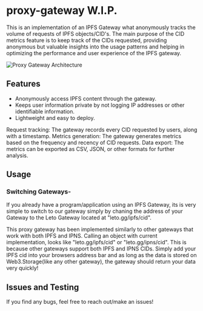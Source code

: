 # proxy-gateway W.I.P.

This is an implementation of an IPFS Gateway what anonymously tracks the volume of requests of IPFS objects/CID's. 
The main purpose of the CID metrics feature is to keep track of the CIDs requested, providing anonymous but valuable insights into the usage patterns and helping in optimizing the performance and user experience of the IPFS gateway.

![Proxy Gateway Architecture](https://user-images.githubusercontent.com/30084404/225565389-d78d75a7-7ee7-44c8-8ece-3793928c0f30.png)




## Features

- Anonymously access IPFS content through the gateway.
- Keeps user information private by not logging IP addresses or other identifiable information.
- Lightweight and easy to deploy.

Request tracking: The gateway records every CID requested by users, along with a timestamp.
Metrics generation: The gateway generates metrics based on the frequency and recency of CID requests.
Data export: The metrics can be exported as CSV, JSON, or other formats for further analysis.

## Usage

### Switching Gateways- 

If you already have a program/application using an IPFS Gateway, its is very simple to switch to our gateway simply by chaning the address of your Gateway to the Leto Gateway located at "leto.gg/ipfs/cid".

This proxy gateway has been implemented similarly to other gateways that work with both IPFS and IPNS. Calling an object with current implementation, looks like "leto.gg/ipfs/cid" or "leto.gg/ipns/cid". This is because other gateways support both IPFS and IPNS CIDs. Simply add your IPFS cid into your browsers address bar and as long as the data is stored on Web3.Storage(like any other gateway), the gateway should return your data very quickly!

## Issues and Testing

If you find any bugs, feel free to reach out/make an issues!
